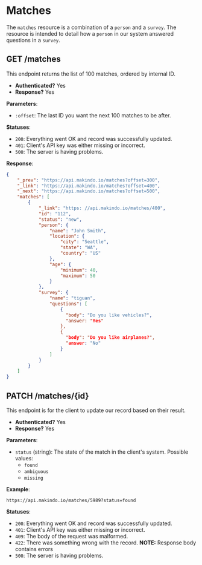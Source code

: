 Matches
=======

The `matches` resource is a combination of a `person` and a `survey`.
The resource is intended to detail how a `person` in our system answered questions in a `survey`.

GET /matches
------------

This endpoint returns the list of 100 matches, ordered by internal ID.

  - **Authenticated?** Yes
  - **Response?** Yes

**Parameters**:

  - `:offset`: The last ID you want the next 100 matches to be after.

**Statuses**:

  - `200`: Everything went OK and record was successfully updated.
  - `401`: Client's API key was either missing or incorrect.
  - `500`: The server is having problems.

**Response**:

``` json
{
    "_prev": "https://api.makindo.io/matches?offset=300",
    "_link": "https://api.makindo.io/matches?offset=400",
    "_next": "https://api.makindo.io/matches?offset=500",
    "matches": [
        {
            "_link": "https: //api.makindo.io/matches/400",
            "id": "112",
            "status": "new",
            "person": {
                "name": "John Smith",
                "location": {
                    "city": "Seattle",
                    "state": "WA",
                    "country": "US"
                },
                "age": {
                    "minimum": 40,
                    "maximum": 50
                }
            },
            "survey": {
                "name": "tiguan",
                "questions": [
                    {
                      "body": "Do you like vehicles?",
                      "answer: "Yes"
                    },
                    {
                      "body": "Do you like airplanes?",
                      "answer: "No"
                    }
                ]
            }
        }
    ]
}
```

PATCH /matches/{id}
------------------

This endpoint is for the client to update our record based on their result.

  - **Authenticated?** Yes
  - **Response?** Yes

**Parameters**:

  - `status` (string): The state of the match in the client's system. Possible values:
    * `found`
    * `ambiguous`
    * `missing`

**Example**:

    https://api.makindo.io/matches/5989?status=found

**Statuses**:

  - `200`: Everything went OK and record was successfully updated.
  - `401`: Client's API key was either missing or incorrect.
  - `409`: The body of the request was malformed.
  - `422`: There was something wrong with the record. **NOTE:** Response body contains errors
  - `500`: The server is having problems.

